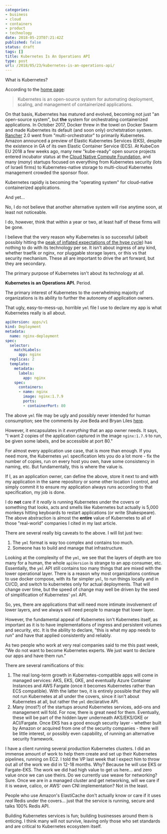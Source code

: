 ```yaml
---
categories:
- business
- cloud
- containers
- product
- technology
date: 2018-05-23T07:21:42Z
published: false
status: draft
tags: []
title: Kubernetes Is An Operations API
type: post
url: /2018/05/23/kubernetes-is-an-operations-api/
---
```

What is Kubernetes?

According to the [home page](https://kubernetes.io):

> Kubernetes is an open-source system for automating deployment, scaling, and management of containerized applications.

On that basis, Kubernetes has matured and evolved, becoming not just "an open-source system", but **the** system for orchestrating containerized applications. In October 2017, Docker threw in the towel on Docker Swarm and made Kubernetes its default (and soon only) orchetstration system. [Rancher](https://rancher.com) 2.0 went from "multi-orchestrator" to primarily Kubernetes. Amazon announced a preview of Elastic Kubernetes Services (EKS), despite the existence in GA of its own Elastic Container Service (ECS). At KubeCon EU 2018 a few weeks ago, many new "kube-ready" open source projects entered incubator status at the [Cloud Native Compute Foundation](https://cncf.io), and many (_many_) startups focused on everything from Kubernetes security (lots of Israeli firms) to Kubernetes-native storage to multi-cloud Kubernetes management crowded the sponsor floor.

Kubernetes rapidly is becoming the "operating system" for cloud-native containerized applications.

And yet...

No, I do not believe that another alternative system will rise anytime soon, at least not noticeable.

I do, however, think that within a year or two, at least half of these firms will be gone. 

I believe that the very reason why Kubernetes is so successful (albeit possibly hitting the [peak of inflated expectations of the hype cycle](https://en.wikipedia.org/wiki/Hype_cycle)) has nothing to do with its technology per se. It isn't about ingress of any kind, whether traefik or nginx, nor pluggable storage layers, or this vs that security mechanism. These all are important to drive the art forward, but they are secondary.

The primary purpose of Kubernetes isn't about its technology at all.

**Kubernetes is an Operations API.** Period.

The primary interest of Kubernetes to the overwhelming majority of organizations is its ability to further the autonomy of application owners.

That ugly, easy-to-mess-up, horrible `yml` file I use to declare my app is what Kubernetes really is all about.

```yml
apiVersion: apps/v1 
kind: Deployment
metadata:
  name: nginx-deployment
spec:
  selector:
    matchLabels:
      app: nginx
  replicas: 2
  template:
    metadata:
      labels:
        app: nginx
    spec:
      containers:
      - name: nginx
        image: nginx:1.7.9
        ports:
        - containerPort: 80
```

The above `yml` file may be  ugly and possibly never intended for human consumption; see the comments by Joe Beda and Bryan Liles [here](https://twitter.com/jbeda/status/994566252503810048).

However, it encapsulates in it *everything* that an app owner needs. It says, "I want 2 copies of the application captured in the image `nginx:1.7.9` to run, be given some labels, and be accessible at port 80." 

For almost every application use case, that is more than enough. If you need more, the Kubernetes `yml` specification lets you do a lot more - fix the number of copies, run on every host you own, have some consistency in naming, etc. But fundamentally, this is where the value is. 

If I, as an application owner, can define the above, store it next to and with my application in the same repository or some other location I control, and simply commit it to ensure my application always runs according to that specification, my job is done.

I do **not** care if it _really_ is running Kubernetes under the covers or something that looks, acts and smells like Kubernetes but actually is 5,000 monkeys hitting keyboards to restart applications (or write Shakespeare). The above abstraction is almost the **entire** value of Kubernetes to all of those "real-world" companies I cited in my last article.

There are several really big caveats to the above. I will list just two:

1. The `yml` format is way too complex and contains too much.
2. Someone has to build and manage that infrastructure.

Looking at the complexity of the `yml`, we see that the layers of depth are too many for a human, the whole `apiVersion` is strange to an app consumer, etc. Essentially, the `yml` API still contains too many things that are mixed with the lower operational layer. There is a reason why most organizations continue to use docker compose, with its far simpler `yml`, to run things locally and in CI/CD, and switch to kubernetes only for actual deployments. That will change over time, but the speed of change may well be driven by the seed of simplification of Kubernetes' `yml` API.

So, yes, there are applications that will need more intimate involvement of lower layers, and we always will need people to manage that lower layer.

However, the fundamental appeal of Kubernetes isn't Kubernetes itself, as important as it is to have implementations of ingress and persistent volumes and security, etc. It is the ability to declare, "this is what my app needs to run" and have that applied consistently and reliably.

As two people who work at very real companies said to me this past week, "We do not want to become Kubernetes experts. We just want to declare our apps and have them run."

There are several ramifications of this:

1. The real long-term growth in Kubernetes-compatible apps will come in managed services: AKS, EKS, GKE, and eventually Azure Container Instances and AWS Fargate (once it becomes Kubernetes rather than ECS compatible). With the latter two, it is entirely possible that they will not run Kubernetes at all under the covers, since it isn't about Kubernetes at all, but rather the `yml` declarative API.
2. Many (most?) of the startups around Kubernetes services, add-ons and management will fold. For now, there is great need for them. Eventually, these will be part of the hidden layer underneath AKS/EKS/GKE or ACI/Fargate. Once EKS has a good enough security layer - whether built by Amazon or acquired from one of the security companies - there will be little interest, or possibly even capability, of running an alternative security framework.

I have a client running several production Kubernetes clusters. I did an immense amount of work to help them create and set up their Kubernetes pipelines, running on EC2. I told the VP last week that I expect him to throw out all of the work we did in 12-18 months. Why? Because he will use EKS or Fargate-EKS. The work we did had high value to get us here... and zero value once we can use theirs. Do we currently use weave for networking? Sure. Once we are in a managed cluster and get networking, will we care if it is weave, calico, or AWS' own CNI implementation? Not in the least.

People who use Amazon's ElastiCache don't actually know or care if it uses _real_ Redis under the covers... just that the service is running, secure and talks 100% Redis API. 

Building Kubernetes services is fun; building businesses around them is enticing. I think many will not survive, leaving only those who set standards and are critical to Kubernetes ecosystem itself.






